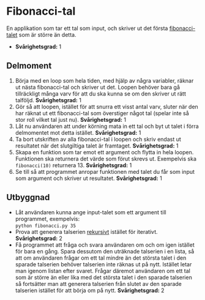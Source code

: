 # Fibonacci-tal

En applikation som tar ett tal som input, och skriver ut det första [fibonacci-talet](http://en.wikipedia.org/wiki/Fibonacci_number) som är större än detta.

- **Svårighetsgrad:** 1

## Delmoment

1. Börja med en loop som hela tiden, med hjälp av några variabler, räknar ut nästa fibonacci-tal och skriver ut det. Loopen behöver bara gå tillräckligt många varv för att du ska kunna se om den skriver ut rätt talföljd. **Svårighetsgrad:** 1
2. Gör så att loopen, istället för att snurra ett visst antal varv, sluter när den har räknat ut ett fibonacci-tal som överstiger något tal (spelar inte så stor roll vilket tal just nu). **Svårighetsgrad:** 1
3. Låt nu användaren att under körning mata in ett tal och byt ut talet i förra delmomentet mot detta istället. **Svårighetsgrad:** 1
4. Ta bort utskriften av alla fibonacci-tal i loopen och skriv endast ut resultatet när det slutgiltiga talet är framtaget. **Svårighetsgrad:** 1
5. Skapa en funktion som tar emot ett argument och flytta in hela loopen. Funktionen ska returnera det värde som förut skrevs ut. Exempelvis ska `fibonacci(10)` returnera 13. **Svårighetsgrad:** 1
6. Se till så att programmet anropar funktionen med talet du får som input som argument och skriver ut resultatet. **Svårighetsgrad:** 1

## Utbyggnad

- Låt användaren kunna ange input-talet som ett argument till programmet, exempelvis:  
`python fibonacci.py 35`
- Prova att generera talserien [rekursivt](http://interactivepython.org/courselib/static/pythonds/Recursion/recursionsimple.html) istället för iterativt. **Svårighetsgrad:** 2
- Få programmet att fråga och svara användaren om och om igen istället för bara en gång. Spara dessutom den uträknade talserien i en lista, så att om användaren frågar om ett tal mindre än det största talet i den sparade talserien behöver talserien inte räknas ut på nytt. Istället letar man igenom listan efter svaret. Frågar däremot användaren om ett tal som är större än eller lika med det största talet i den sparade talserien så fortsätter man att generera talserien från slutet av den sparade talserien istället för att börja om på nytt. **Svårighetsgrad:** 2